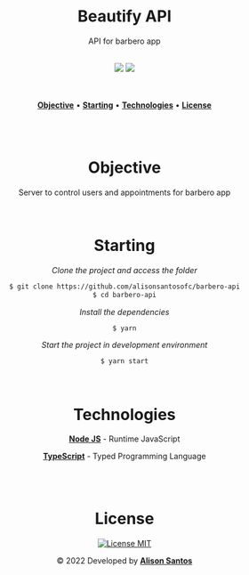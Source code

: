 <h1 align="center">Beautify API</h1>
<p align="center">API for barbero app</p>

<br>

<div align="center">
  <span><img src="https://img.shields.io/badge/Node JS-323330?style=for-the-badge&labelColor=080808&color=24B940&logo=node.js&logoColor=24B940"/></span>
  <span><img src="https://img.shields.io/badge/Typescript-323330?style=for-the-badge&labelColor=fafafa&color=1E7CE3&logo=typescript&logoColor=1E7CE3"/></span>
</div>
<br>
<br>

<p align="center">
  <a href="#objective"><b>Objective</b></a> •
  <a href="#starting"><b>Starting</b></a> •
  <a href="#technologies"><b>Technologies</b></a> •
  <a href="#license"><b>License</b></a>
</p>
<br>
<br>

<div align="center" id="objective">
  <h1>Objective</h1>
  <p>Server to control users and appointments for barbero app</p>
</div>
<br>

<div align="center" id="starting">
  <h1>Starting</h1>

  *Clone the project and access the folder*

  ```bash
  $ git clone https://github.com/alisonsantosofc/barbero-api
  $ cd barbero-api
  ```

  *Install the dependencies*

  ```bash
  $ yarn
  ```

  *Start the project in development environment*

  ```bash
  $ yarn start
  ```
</div>
<br>

<div align="center" id="technologies">
  <h1>Technologies</h1>

  <p><a href="https://nodejs.org/en/about/"><b>Node JS</b></a> - Runtime JavaScript</p>

  <p><a href="https://www.typescriptlang.org/"><b>TypeScript</b></a> - Typed Programming Language</p>
</div>
<br>

<div align="center" id="license">

</div>

<br>
<div align="center" id="autor">
  <h1>License</h1>

  <p>
    <a href="https://opensource.org/licenses/MIT">
      <img src="https://img.shields.io/badge/License-MIT-blue.svg" alt="License MIT">
    </a>
  </p>

  <p>&copy; 2022 Developed by <b><a href="https://github.com/alisonsantosofc">Alison Santos</a></b></p>
</div>
